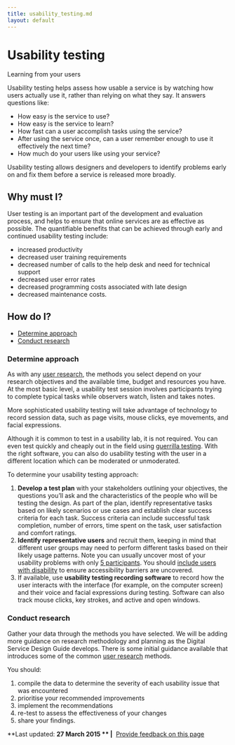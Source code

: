 ```yaml
---
title: usability_testing.md
layout: default
---
```

Usability testing
=================

Learning from your users

Usability testing helps assess how usable a service is by watching how users actually use it, rather than relying on what they say. It answers questions like:

-   How easy is the service to use?
-   How easy is the service to learn?
-   How fast can a user accomplish tasks using the service?
-   After using the service once, can a user remember enough to use it effectively the next time?
-   How much do your users like using your service?

Usability testing allows designers and developers to identify problems early on and fix them before a service is released more broadly.

Why must I?
-----------

User testing is an important part of the development and evaluation process, and helps to ensure that online services are as effective as possible. The quantifiable benefits that can be achieved through early and continued usability testing include:

-   increased productivity
-   decreased user training requirements
-   decreased number of calls to the help desk and need for technical support
-   decreased user error rates
-   decreased programming costs associated with late design
-   decreased maintenance costs.

How do I?
---------

-   [Determine approach](../../usability_testing.md#identify)
-   [Conduct research](../../usability_testing.md#conduct)

### Determine approach

As with any [user research](../../node/user_research.md), the methods you select depend on your research objectives and the available time, budget and resources you have. At the most basic level, a usability test session involves participants trying to complete typical tasks while observers watch, listen and takes notes.

More sophisticated usability testing will take advantage of technology to record session data, such as page visits, mouse clicks, eye movements, and facial expressions.

Although it is common to test in a usability lab, it is not required. You can even test quickly and cheaply out in the field using [guerrilla testing](../../node/performance_testing.md#guerrilla). With the right software, you can also do usability testing with the user in a different location which can be moderated or unmoderated.

To determine your usability testing approach:

1.  **Develop a test plan** with your stakeholders outlining your objectives, the questions you’ll ask and the characteristics of the people who will be testing the design. As part of the plan, identify representative tasks based on likely scenarios or use cases and establish clear success criteria for each task. Success criteria can include successful task completion, number of errors, time spent on the task, user satisfaction and comfort ratings.
2.  **Identify representative users** and recruit them, keeping in mind that different user groups may need to perform different tasks based on their likely usage patterns. Note you can usually uncover most of your usability problems with only [5 participants](http://www.nngroup.com/articles/why-you-only-need-to-test-with-5-users/). You should [include users with disability](../../node/inclusive_services.md) to ensure accessibility barriers are uncovered.
3.  If available, use **usability testing recording software** to record how the user interacts with the interface (for example, on the computer screen) and their voice and facial expressions during testing. Software can also track mouse clicks, key strokes, and active and open windows.

### Conduct research

Gather your data through the methods you have selected. We will be adding more guidance on research methodology and planning as the Digital Service Design Guide develops. There is some initial guidance available that introduces some of the common [user research](../../node/user_research.md) methods.

You should:

1.  compile the data to determine the severity of each usability issue that was encountered
2.  prioritise your recommended improvements
3.  implement the recommendations
4.  re-test to assess the effectiveness of your changes
5.  share your findings.

**Last updated: **27 March 2015 ** |**  [Provide feedback on this page](../../feedback%3Furl_from=UsabilityTesting.html)

